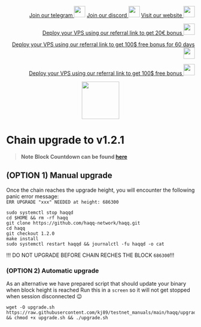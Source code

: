 <p style="font-size:14px" align="right">
<a href="https://t.me/kjnotes" target="_blank">Join our telegram <img src="https://user-images.githubusercontent.com/50621007/183283867-56b4d69f-bc6e-4939-b00a-72aa019d1aea.png" width="30"/></a>
<a href="https://discord.gg/JqQNcwff2e" target="_blank">Join our discord <img src="https://user-images.githubusercontent.com/50621007/176236430-53b0f4de-41ff-41f7-92a1-4233890a90c8.png" width="30"/></a>
<a href="https://kjnodes.com/" target="_blank">Visit our website <img src="https://user-images.githubusercontent.com/50621007/168689709-7e537ca6-b6b8-4adc-9bd0-186ea4ea4aed.png" width="30"/></a>
</p>

<p style="font-size:14px" align="right">
<a href="https://hetzner.cloud/?ref=y8pQKS2nNy7i" target="_blank">Deploy your VPS using our referral link to get 20€ bonus <img src="https://user-images.githubusercontent.com/50621007/174612278-11716b2a-d662-487e-8085-3686278dd869.png" width="30"/></a>
</p>
<p style="font-size:14px" align="right">
<a href="https://m.do.co/c/17b61545ca3a" target="_blank">Deploy your VPS using our referral link to get 100$ free bonus for 60 days <img src="https://user-images.githubusercontent.com/50621007/183284313-adf81164-6db4-4284-9ea0-bcb841936350.png" width="30"/></a>
</p>
<p style="font-size:14px" align="right">
<a href="https://www.vultr.com/?ref=7418642" target="_blank">Deploy your VPS using our referral link to get 100$ free bonus <img src="https://user-images.githubusercontent.com/50621007/183284971-86057dc2-2009-4d40-a1d4-f0901637033a.png" width="30"/></a>
</p>

<p align="center">
  <img height="100" height="auto" src="https://user-images.githubusercontent.com/50621007/194547547-d72f9b21-b4cb-4a41-8b48-d686eb98b52f.png">
</p>

# Chain upgrade to v1.2.1
> **Note** **Block Countdown can be found [here](https://haqq.explorers.guru/block/686300)**

## (OPTION 1) Manual upgrade
Once the chain reaches the upgrade height, you will encounter the following panic error message:\
`ERR UPGRADE "xxx" NEEDED at height: 686300`
```
sudo systemctl stop haqqd
cd $HOME && rm -rf haqq
git clone https://github.com/haqq-network/haqq.git
cd haqq
git checkout 1.2.0
make install
sudo systemctl restart haqqd && journalctl -fu haqqd -o cat
```

!!! DO NOT UPGRADE BEFORE CHAIN RECHES THE BLOCK `686300`!!!

### (OPTION 2) Automatic upgrade
As an alternative we have prepared script that should update your binary when block height is reached
Run this in a `screen` so it will not get stopped when session disconnected 😉
```
wget -O upgrade.sh https://raw.githubusercontent.com/kj89/testnet_manuals/main/haqq/upgrade/686300/upgrade.sh && chmod +x upgrade.sh && ./upgrade.sh
```
